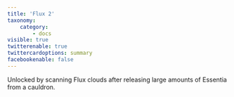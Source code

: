 ```yaml
---
title: 'Flux 2'
taxonomy:
    category:
        - docs
visible: true
twitterenable: true
twittercardoptions: summary
facebookenable: false
---
```


Unlocked by scanning Flux clouds after releasing large amounts of Essentia from a cauldron.